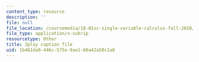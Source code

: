 ```yaml
---
content_type: resource
description: ''
file: null
file_location: /coursemedia/18-01sc-single-variable-calculus-fall-2010/1b461da9446c575e9ae168a42a50c1a8_PNTnmH6jsRI.vtt
file_type: application/x-subrip
resourcetype: Other
title: 3play caption file
uid: 1b461da9-446c-575e-9ae1-68a42a50c1a8
---
```

